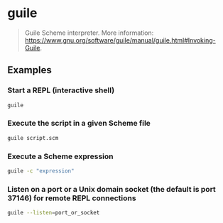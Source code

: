 # guile

> Guile Scheme interpreter. More information: <https://www.gnu.org/software/guile/manual/guile.html#Invoking-Guile>.

## Examples

### Start a REPL (interactive shell)

```bash
guile
```

### Execute the script in a given Scheme file

```bash
guile script.scm
```

### Execute a Scheme expression

```bash
guile -c "expression"
```

### Listen on a port or a Unix domain socket (the default is port 37146) for remote REPL connections

```bash
guile --listen=port_or_socket
```

